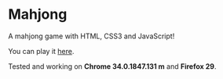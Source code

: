 Mahjong
=======

A mahjong game with HTML, CSS3 and JavaScript!

You can play it [here](http://icyhippo.com/apps/mahjong/).

Tested and working on **Chrome 34.0.1847.131 m** and **Firefox 29**.
